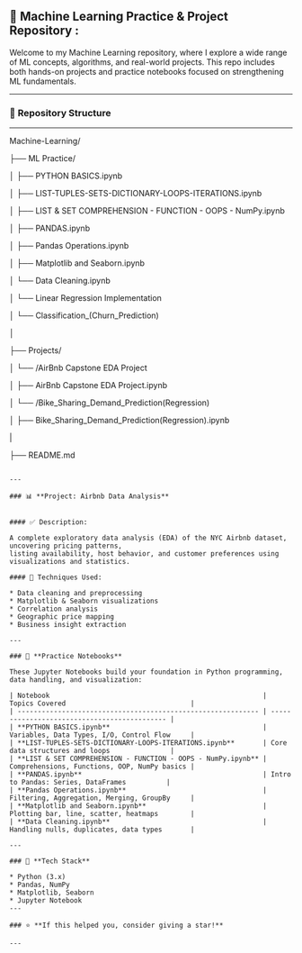 

## 🧠 Machine Learning Practice & Project Repository :

Welcome to my Machine Learning repository, where I explore a wide range of ML concepts,
algorithms, and real-world projects. This repo includes both hands-on projects 
and practice notebooks focused on strengthening ML fundamentals.


---

### 📂 **Repository Structure**

---
Machine-Learning/

├── ML Practice/

  │   ├── PYTHON BASICS.ipynb

  │   ├── LIST-TUPLES-SETS-DICTIONARY-LOOPS-ITERATIONS.ipynb

  │   ├── LIST & SET COMPREHENSION - FUNCTION - OOPS - NumPy.ipynb

  │   ├── PANDAS.ipynb

  │   ├── Pandas Operations.ipynb

  │   ├── Matplotlib and Seaborn.ipynb

  │   └── Data Cleaning.ipynb

  │   └── Linear Regression Implementation
  
  │    └── Classification_(Churn_Prediction)

  │ 

├── Projects/

  │   └── /AirBnb Capstone EDA Project

  │       ├── AirBnb Capstone EDA Project.ipynb

  │   └── /Bike_Sharing_Demand_Prediction(Regression)

  │       ├── Bike_Sharing_Demand_Prediction(Regression).ipynb

  |

├── README.md

```

---

### 📊 **Project: Airbnb Data Analysis**


#### ✅ Description:

A complete exploratory data analysis (EDA) of the NYC Airbnb dataset, uncovering pricing patterns,
listing availability, host behavior, and customer preferences using visualizations and statistics.

#### 🔧 Techniques Used:

* Data cleaning and preprocessing
* Matplotlib & Seaborn visualizations
* Correlation analysis
* Geographic price mapping
* Business insight extraction

---

### 🧪 **Practice Notebooks**

These Jupyter Notebooks build your foundation in Python programming, data handling, and visualization:

| Notebook                                                     | Topics Covered                               |
| ------------------------------------------------------------ | -------------------------------------------- |
| **PYTHON BASICS.ipynb**                                      | Variables, Data Types, I/O, Control Flow     |
| **LIST-TUPLES-SETS-DICTIONARY-LOOPS-ITERATIONS.ipynb**       | Core data structures and loops               |
| **LIST & SET COMPREHENSION - FUNCTION - OOPS - NumPy.ipynb** | Comprehensions, Functions, OOP, NumPy basics |
| **PANDAS.ipynb**                                             | Intro to Pandas: Series, DataFrames          |
| **Pandas Operations.ipynb**                                  | Filtering, Aggregation, Merging, GroupBy     |
| **Matplotlib and Seaborn.ipynb**                             | Plotting bar, line, scatter, heatmaps        |
| **Data Cleaning.ipynb**                                      | Handling nulls, duplicates, data types       |

---

### 🧰 **Tech Stack**

* Python (3.x)
* Pandas, NumPy
* Matplotlib, Seaborn
* Jupyter Notebook
---

### ⭐ **If this helped you, consider giving a star!**

---

